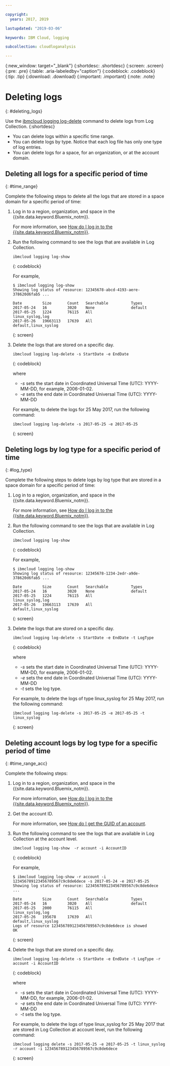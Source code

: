 ```yaml
---

copyright:
  years: 2017, 2019

lastupdated: "2019-03-06"

keywords: IBM Cloud, logging

subcollection: cloudloganalysis

---
```


{:new_window: target="_blank"}
{:shortdesc: .shortdesc}
{:screen: .screen}
{:pre: .pre}
{:table: .aria-labeledby="caption"}
{:codeblock: .codeblock}
{:tip: .tip}
{:download: .download}
{:important: .important}
{:note: .note}

# Deleting logs
{: #deleting_logs}

Use the [ibmcloud logging log-delete](/docs/services/CloudLogAnalysis/reference/log_analysis_cli_cloud.html#delete) command to delete logs from Log Collection. 
{:shortdesc}

* You can delete logs within a specific time range.
* You can delete logs by type. Notice that each log file has only one type of log entries.
* You can delete logs for a space, for an organization, or at the account domain.


## Deleting all logs for a specific period of time
{: #time_range}

Complete the following steps to delete all the logs that are stored in a space domain for a specific period of time:

1. Log in to a region, organization, and space in the {{site.data.keyword.Bluemix_notm}}. 

    For more information, see [How do I log in to the {{site.data.keyword.Bluemix_notm}}](/docs/services/CloudLogAnalysis/qa/cli_qa.html#login).
    
2. Run the following command to see the logs that are available in Log Collection.

    ```
    ibmcloud logging log-show
    ```
    {: codeblock}
    
    For example,
    
    ```
    $ ibmcloud logging log-show
    Showing log status of resource: 12345678-abcd-4193-aere-378620d6fab5 ...

    Date         Size       Count   Searchable          Types   
	2017-05-24   16         3020    None                default
	2017-05-25   1224       76115   All                 linux_syslog,log
    2017-05-26   19663113   17639   All                 default,linux_syslog  
    ```
    {: screen}
	
3. Delete the logs that are stored on a specific day.

    ```
	ibmcloud logging log-delete -s StartDate -e EndDate
	```
	{: codeblock}
	
	where
	
	* *-s* sets the start date in Coordinated Universal Time (UTC): YYYY-MM-DD, for example, 2006-01-02.
    * *-e* sets the end date in Coordinated Universal Time (UTC): YYYY-MM-DD
    	
	For example, to delete the logs for 25 May 2017, run the following command:
	
	```
	ibmcloud logging log-delete -s 2017-05-25 -e 2017-05-25
	```
	{: screen}

	
## Deleting logs by log type for a specific period of time 
{: #log_type}

Complete the following steps to delete logs by log type that are stored in a space domain for a specific period of time:

1. Log in to a region, organization, and space in the {{site.data.keyword.Bluemix_notm}}. 

    For more information, see [How do I log in to the {{site.data.keyword.Bluemix_notm}}](/docs/services/CloudLogAnalysis/qa/cli_qa.html#login).
    
2. Run the following command to see the logs that are available in Log Collection.

    ```
    ibmcloud logging log-show
    ```
    {: codeblock}
    
    For example,
    
    ```
    $ ibmcloud logging log-show
    Showing log status of resource: 12345678-1234-2edr-a9de-378620d6fab5 ...

    Date         Size       Count   Searchable          Types   
	2017-05-24   16         3020    None                default
	2017-05-25   1224       76115   All                 linux_syslog,log
    2017-05-26   19663113   17639   All                 default,linux_syslog  
    ```
    {: screen}
	
3. Delete the logs that are stored on a specific day.

    ```
	ibmcloud logging log-delete -s StartDate -e EndDate -t LogType
	```
	{: codeblock}
	
	where
	
	* *-s* sets the start date in Coordinated Universal Time (UTC): YYYY-MM-DD, for example, 2006-01-02.
    * *-e* sets the end date in Coordinated Universal Time (UTC): YYYY-MM-DD
	* *-t* sets the log type.
    	
	For example, to delete the logs of type linux_syslog for 25 May 2017, run the following command:
	
	```
	ibmcloud logging log-delete -s 2017-05-25 -e 2017-05-25 -t linux_syslog
	```
	{: screen}

		
	
## Deleting account logs by log type for a specific period of time 
{: #time_range_acc}

Complete the following steps:

1. Log in to a region, organization, and space in the {{site.data.keyword.Bluemix_notm}}. 

    For more information, see [How do I log in to the {{site.data.keyword.Bluemix_notm}}](/docs/services/CloudLogAnalysis/qa/cli_qa.html#login).
	
2. Get the account ID.

    For more information, see [How do I get the GUID of an account](/docs/services/CloudLogAnalysis/qa/cli_qa.html#account_guid).
    
3. Run the following command to see the logs that are available in Log Collection at the account level.

    ```
    ibmcloud logging log-show  -r account -i AccountID
    ```
    {: codeblock}
    
    For example,
    
    ```
    $ ibmcloud logging log-show -r account -i 123456789123456789567c9c8de6dece -s 2017-05-24 -e 2017-05-25
	Showing log status of resource: 123456789123456789567c9c8de6dece ...

    Date         Size       Count   Searchable          Types   
	2017-05-24   16         3020    All                 default
	2017-05-25   2000       76115   All                 linux_syslog,log
    2017-05-26   195678     17639   All                 default,linux_syslog    
    Logs of resource 123456789123456789567c9c8de6dece is showed
    OK
    ```
    {: screen}
	
4. Delete the logs that are stored on a specific day.

    ```
	ibmcloud logging log-delete -s StartDate -e EndDate -t LogType -r account -i AccountID
	```
	{: codeblock}
	
	where
	
	* *-s* sets the start date in Coordinated Universal Time (UTC): YYYY-MM-DD, for example, 2006-01-02.
    * *-e* sets the end date in Coordinated Universal Time (UTC): YYYY-MM-DD
	* *-t* sets the log type.
    	
	For example, to delete the logs of type linux_syslog for 25 May 2017 that are stored in Log Collection at account level, run the following command:
	
	```
	ibmcloud logging delete -s 2017-05-25 -e 2017-05-25 -t linux_syslog -r account -i 123456789123456789567c9c8de6dece
	```
	{: screen}
	








